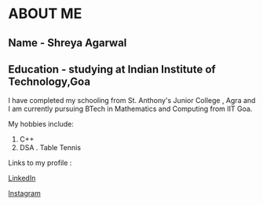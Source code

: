 # ABOUT ME
## Name - Shreya Agarwal
## Education - studying at Indian Institute of Technology,Goa

I have completed my schooling from St. Anthony's Junior College , Agra and I am currently pursuing BTech in Mathematics and Computing from IIT Goa.


My hobbies include:
1. C++
9. DSA
. Table Tennis
   
Links to my profile :
   
[LinkedIn]( https://www.linkedin.com/in/shreya-agarwal-5b8497254)

[Instagram](https://instagram.com/shreyaagarwal249?igshid=ZDdkNTZiNTM=)


